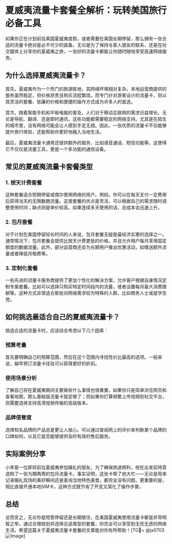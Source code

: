 # 夏威夷流量卡套餐全解析：玩转美国旅行必备工具

如果你正在计划前往美国夏威夷度假，或者需要在美国长期停留，那么拥有一张合适的流量卡绝对是必不可少的装备。无论是为了保持与家人朋友的联系，还是在社交媒体上分享你的夏威夷之旅，一张好的流量卡都能让你随时随地享受高速网络服务。

## 为什么选择夏威夷流量卡？

首先，夏威夷作为一个热门的旅游胜地，其网络环境相对复杂。本地运营商提供的服务虽然稳定，但价格昂贵且购买流程繁琐。而专门针对游客设计的流量卡，则以其灵活的套餐、低廉的价格和便捷的操作方式成为许多人的首选。

其次，随着智能手机和平板电脑的普及，人们对于移动互联网的需求日益增长。无论是导航、翻译、还是即时通讯，这些功能都需要稳定的网络支持。尤其是在陌生的城市里，没有网络可能会让人感到手足无措。因此，一张优质的流量卡不仅能够提升旅行体验，还能帮助你更好地融入当地生活。

最后，夏威夷流量卡通常还提供额外的服务，比如语音通话、短信功能等，这使得它不仅仅是流量工具，更是一个多功能的通信设备。

## 常见的夏威夷流量卡套餐类型

### 1. 按天计费套餐

这种套餐适合短期停留或偶尔使用网络的用户。例如，你可以在每天支付一定费用后获得当天的无限数据流量。这类套餐的优点是灵活，可以根据自己的需求随时调整使用时间；缺点则是单价较高，如果连续多天使用的话，总成本会迅速上升。

### 2. 包月套餐

对于计划在美国停留较长时间的人来说，包月套餐无疑是最经济实惠的选择之一。通常情况下，包月套餐会提供比按天计费更低的价格，并且允许用户每月享用固定额度的数据流量。此外，部分运营商还会为长期用户推出优惠活动，如赠送额外流量或者降低月租费等。

### 3. 定制化套餐

一些先进的流量卡服务商提供了更加个性化的解决方案，允许客户根据自身情况定制专属套餐。比如可以选择只购买特定时间段内的流量，或者设置每月最大消费限额等。这种方式非常适合那些对网络需求较为特殊的人群，比如商务人士或是学生党。

## 如何挑选最适合自己的夏威夷流量卡？

挑选合适的流量卡时，应该综合考虑以下几个因素：

### 预算考量

首先要明确自己的预算范围，然后在这个范围内寻找性价比最高的选项。一般来说，越早预订流量卡往往可以获得更好的折扣。

### 使用场景分析

了解自己将在夏威夷期间主要做些什么事情也很重要。如果你只是简单浏览网页和查看地图，那么基础版流量卡就足够了；但如果你打算频繁上传视频到社交平台，则需要选择支持高清视频传输的高级版本。

### 品牌信誉度

选择知名品牌的产品总是更让人放心。可以通过查阅网上的评价来判断某个品牌的口碑如何，以及它是否能够提供及时有效的售后服务。

## 实际案例分享

小李是一位即将前往夏威夷参加婚礼的朋友。为了确保旅途顺利，他在出发前特意选购了一张为期两周的包月流量卡。事实证明，这张卡帮了他大忙——无论是用来记录婚礼现场的美好瞬间还是查询当地特色美食，都完全没有问题。更重要的是，相比直接开通本地SIM卡，这种方式既节省了开支又简化了操作步骤。

## 总结

总而言之，无论你是短暂停留还是长期居住，在美国夏威夷使用流量卡都是非常明智之举。通过合理规划并选择合适类型的套餐，你完全可以享受到无忧无虑的网络生活。希望这篇关于夏威夷流量卡套餐的文章能对你有所帮助！[TG💪+ @jx0703 ![Image](https://github.com/user-attachments/assets/dbca1d08-cadb-493c-b0ec-ad6f7a83f270)]